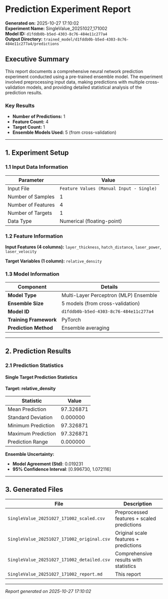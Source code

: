 # Prediction Experiment Report

**Generated on:** 2025-10-27 17:10:02  
**Experiment Name:** SingleValue_20251027_171002  
**Model ID:** `d1fddb0b-b5ed-4303-8c76-484e11c277a4`  
**Output Directory:** `trained_model/d1fddb0b-b5ed-4303-8c76-484e11c277a4/predictions`

## Executive Summary

This report documents a comprehensive neural network prediction experiment conducted using a pre-trained ensemble model. The experiment involved preprocessing input data, making predictions with multiple cross-validation models, and providing detailed statistical analysis of the prediction results.

### Key Results
- **Number of Predictions:** 1
- **Feature Count:** 4
- **Target Count:** 1
- **Ensemble Models Used:** 5 (from cross-validation)

---

## 1. Experiment Setup

### 1.1 Input Data Information

| Parameter | Value |
|-----------|-------|
| Input File | `Feature Values (Manual Input - Single)` |
| Number of Samples | 1 |
| Number of Features | 4 |
| Number of Targets | 1 |
| Data Type | Numerical (floating-point) |

### 1.2 Feature Information

**Input Features (4 columns):**
`layer_thickness`, `hatch_distance`, `laser_power`, `laser_velocity`

**Target Variables (1 column):**
`relative_density`

### 1.3 Model Information

| Component | Details |
|-----------|---------|
| **Model Type** | Multi-Layer Perceptron (MLP) Ensemble |
| **Ensemble Size** | 5 models (from cross-validation) |
| **Model ID** | `d1fddb0b-b5ed-4303-8c76-484e11c277a4` |
| **Training Framework** | PyTorch |
| **Prediction Method** | Ensemble averaging |

---

## 2. Prediction Results

### 2.1 Prediction Statistics


#### Single Target Prediction Statistics

**Target: relative_density**

| Statistic | Value |
|-----------|-------|
| Mean Prediction | 97.326871 |
| Standard Deviation | 0.000000 |
| Minimum Prediction | 97.326871 |
| Maximum Prediction | 97.326871 |
| Prediction Range | 0.000000 |

**Ensemble Uncertainty:**
- **Model Agreement (Std)**: 0.019231
- **95% Confidence Interval**: [0.996730, 1.072116]


---

## 3. Generated Files

| File | Description |
|------|-------------|
| `SingleValue_20251027_171002_scaled.csv` | Preprocessed features + scaled predictions |
| `SingleValue_20251027_171002_original.csv` | Original scale features + predictions |
| `SingleValue_20251027_171002_detailed.csv` | Comprehensive results with statistics |
| `SingleValue_20251027_171002_report.md` | This report |

---

*Report generated on 2025-10-27 17:10:02*
